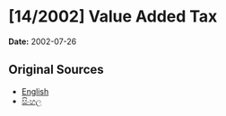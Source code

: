# [14/2002] Value Added Tax

**Date:** 2002-07-26

## Original Sources

- [English](https://documents.gov.lk/view/acts/2002/7/14-2002_E.pdf)
- [සිංහල](https://documents.gov.lk/view/acts/2002/7/14-2002_S.pdf)

